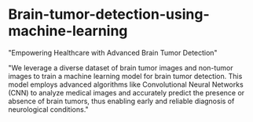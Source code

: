 # Brain-tumor-detection-using-machine-learning
"Empowering Healthcare with Advanced Brain Tumor Detection"

"We leverage a diverse dataset of brain tumor images and non-tumor images to train a machine learning model for brain tumor detection. This model employs advanced algorithms like Convolutional Neural Networks (CNN) to analyze medical images and accurately predict the presence or absence of brain tumors, thus enabling early and reliable diagnosis of neurological conditions."
